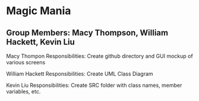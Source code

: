 # Magic Mania
## Group Members: Macy Thompson, William Hackett, Kevin Liu
Macy Thompon Responsibilities: Create github directory and GUI mockup of various screens

William Hackett Responsibilities: Create UML Class Diagram

Kevin Liu Responsibilities: Create SRC folder with class names, member variables, etc. 

